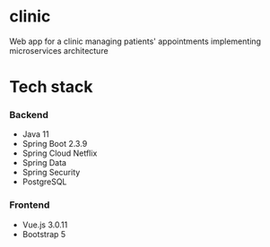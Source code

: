 # clinic
Web app for a clinic managing patients' appointments implementing microservices architecture

# Tech stack
### Backend
- Java 11
- Spring Boot 2.3.9
- Spring Cloud Netflix
- Spring Data
- Spring Security
- PostgreSQL
### Frontend
- Vue.js 3.0.11
- Bootstrap 5
